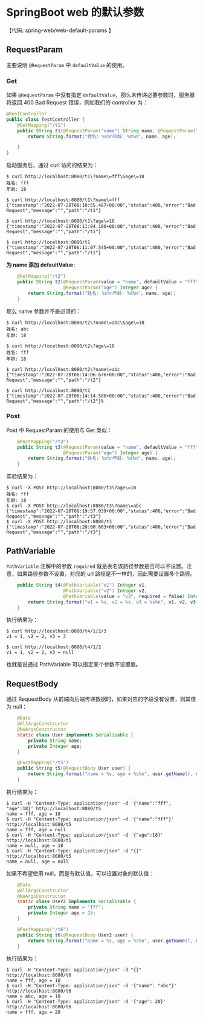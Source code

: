 # SpringBoot web 的默认参数

【代码: spring-web/web-default-params 】


## RequestParam

主要说明 `@RequestParam` 中 `defaultValue` 的使用。

### Get

如果 `@RequestParam` 中没有指定 `defaultValue`，那么未传递必要参数时，服务器将返回 400 Bad Request 错误，例如我们的 controller 为：
```java
@RestController
public class TestController {
    @GetMapping("/t1")
    public String t1(@RequestParam("name") String name, @RequestParam("age") Integer age) {
        return String.format("姓名: %s%n年龄: %d%n", name, age);

    }
}
```
启动服务后，通过 curl 访问的结果为：
```shell
$ curl http://localhost:8080/t1\?name\=fff\&age\=18
姓名: fff
年龄: 18

$ curl http://localhost:8080/t1\?name\=fff         
{"timestamp":"2022-07-28T06:10:55.487+00:00","status":400,"error":"Bad Request","message":"","path":"/t1"}

$ curl http://localhost:8080/t1\?age\=18  
{"timestamp":"2022-07-28T06:11:04.100+00:00","status":400,"error":"Bad Request","message":"","path":"/t1"}

$ curl http://localhost:8080/t1         
{"timestamp":"2022-07-28T06:11:07.545+00:00","status":400,"error":"Bad Request","message":"","path":"/t1"}
```

**为 name 添加 defaultValue:**
```java
    @GetMapping("/t2")
    public String t2(@RequestParam(value = "name", defaultValue = "fff") String name,
                     @RequestParam("age") Integer age) {
        return String.format("姓名: %s%n年龄: %d%n", name, age);
    }
```
那么 name 参数并不是必须的：
```shell
$ curl http://localhost:8080/t2\?name\=abc\&age\=18
姓名: abc
年龄: 18

$ curl http://localhost:8080/t2\?age\=18           
姓名: fff
年龄: 18

$ curl http://localhost:8080/t2\?name\=abc         
{"timestamp":"2022-07-28T06:14:06.676+00:00","status":400,"error":"Bad Request","message":"","path":"/t2"}

$ curl http://localhost:8080/t2           
{"timestamp":"2022-07-28T06:14:14.580+00:00","status":400,"error":"Bad Request","message":"","path":"/t2"}% 
```

### Post

Post 中 RequestParam 的使用与 Get 类似：
```java
    @PostMapping("/t3")
    public String t3(@RequestParam(value = "name", defaultValue = "fff") String name,
                     @RequestParam("age") Integer age) {
        return String.format("姓名: %s%n年龄: %d%n", name, age);
    }
```
实验结果为：
```shell
$ curl -X POST http://localhost:8080/t3\?age\=18
姓名: fff
年龄: 18
$ curl -X POST http://localhost:8080/t3\?name\=abc
{"timestamp":"2022-07-28T06:19:57.039+00:00","status":400,"error":"Bad Request","message":"","path":"/t3"}
$ curl -X POST http://localhost:8080/t3
{"timestamp":"2022-07-28T06:20:00.663+00:00","status":400,"error":"Bad Request","message":"","path":"/t3"}
```

## PathVariable

`PathVariable` 注解中的参数 `required` 就是表名该路径参数是否可以不设置。注意，如果路径参数不设置，对应的 url 路径是不一样的，因此需要设置多个路径。
```java
    public String t4(@PathVariable("v1") Integer v1,
                     @PathVariable("v2") Integer v2,
                     @PathVariable(value = "v3", required = false) Integer v3) {
        return String.format("v1 = %s, v2 = %s, v3 = %s%n", v1, v2, v3);
    }
```
执行结果为：
```shell
$ curl http://localhost:8080/t4/1/2/3
v1 = 1, v2 = 2, v3 = 3

$ curl http://localhost:8080/t4/1/2  
v1 = 1, v2 = 2, v3 = null
```

也就是说通过 PathVariable 可以指定某个参数不设置值。

## RequestBody

通过 RequestBody 从前端向后端传递数据时，如果对应的字段没有设置，则其值为 null：
```java
    @Data
    @AllArgsConstructor
    @NoArgsConstructor
    static class User implements Serializable {
        private String name;
        private Integer age;
    }

    @PostMapping("/t5")
    public String t5(@RequestBody User user) {
        return String.format("name = %s, age = %s%n", user.getName(), user.getAge());
    }
```

执行结果为：
```shell
$ curl -H "Content-Type: application/json" -d '{"name":"fff", "age":18}' http://localhost:8080/t5
name = fff, age = 18
$ curl -H "Content-Type: application/json" -d '{"name":"fff"}' http://localhost:8080/t5 
name = fff, age = null
$ curl -H "Content-Type: application/json" -d '{"age":18}' http://localhost:8080/t5
name = null, age = 18
$ curl -H "Content-Type: application/json" -d "{}" http://localhost:8080/t5 
name = null, age = null
```

如果不希望使用 null，而是有默认值，可以设置对象的默认值：
```java
    @Data
    @AllArgsConstructor
    @NoArgsConstructor
    static class User2 implements Serializable {
        private String name = "fff";
        private Integer age = 18;
    }

    @PostMapping("/t6")
    public String t6(@RequestBody User2 user) {
        return String.format("name = %s, age = %s%n", user.getName(), user.getAge());
    }
```
执行结果为：
```
$ curl -H "Content-Type: application/json" -d "{}" http://localhost:8080/t6
name = fff, age = 18
$ curl -H "Content-Type: application/json" -d '{"name": "abc"}' http://localhost:8080/t6
name = abc, age = 18
$ curl -H "Content-Type: application/json" -d '{"age": 20}' http://localhost:8080/t6
name = fff, age = 20
```
